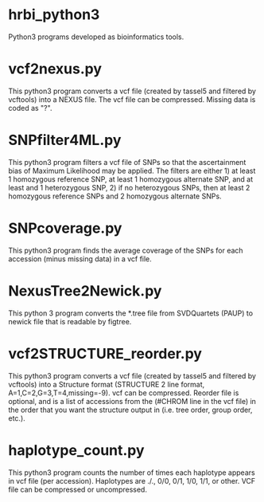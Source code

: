 # hrbi_python3

Python3 programs developed as bioinformatics tools.

# vcf2nexus.py
This python3 program converts a vcf file (created by tassel5 and filtered by vcftools) into a NEXUS file. The vcf file can be 
compressed. Missing data is coded as "?".

# SNPfilter4ML.py
This python3 program filters a vcf file of SNPs so that the ascertainment bias of Maximum Likelihood may be applied. The 
filters are either 1) at least 1 homozygous reference SNP, at least 1 homozygous alternate SNP, and at least and 1 
heterozygous SNP, 2) if no heterozygous SNPs, then at least 2 homozygous reference SNPs and 2 homozygous alternate SNPs.

# SNPcoverage.py
This python3 program finds the average coverage of the SNPs for each accession (minus missing data) in a vcf file.

# NexusTree2Newick.py
This python 3 program converts the *.tree file from SVDQuartets (PAUP) to newick file that is readable by figtree.

# vcf2STRUCTURE_reorder.py
This python3 program converts a vcf file (created by tassel5 and filtered by vcftools) into a Structure format 
(STRUCTURE 2 line format, A=1,C=2,G=3,T=4,missing=-9). vcf can be compressed. Reorder file is optional, and is a list of 
accessions from the (#CHROM line in the vcf file) in the order that you want the structure output in (i.e. tree order, 
group order, etc.).

# haplotype_count.py
This python3 program counts the number of times each haplotype appears in vcf file (per accession). 
Haplotypes are ./., 0/0, 0/1, 1/0, 1/1, or other. VCF file can be compressed or uncompressed.
